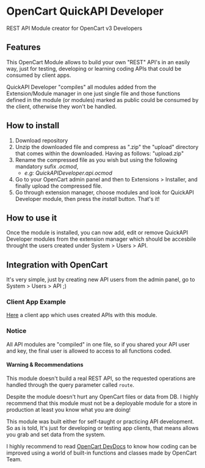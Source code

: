# OpenCart QuickAPI Developer
REST API Module creator for OpenCart v3 Developers

## Features
This OpenCart Module allows to build your own "REST" API's in an easily way, just for testing, developing or learning coding APIs that could be consumed by client apps.

QuickAPI Developer "compiles" all modules added from the Extension/Module manager in one just single file and those functions defined in the module (or modules) marked as public could be consumed by the client, otherwise they won't be handled.

## How to install
1. Download repository
2. Unzip the downloaded file and compress as ".zip" the "upload" directory that comes within the downloaded. Having as follows: "upload.zip"
3. Rename the compressed file as you wish but using the following mandatory sufix _.ocmod_,
    * _e.g: QuickAPIDeveloper.api.ocmod_
4. Go to your OpenCart admin panel and then to Extensions > Installer, and finally upload the compressed file.
5. Go through extension manager, choose modules and look for QuickAPI Developer module, then press the _install_ button. That's it!

## How to use it
Once the module is installed, you can now add, edit or remove QuickAPI Developer modules from the extension manager which should be accesbile throught the users created under System > Users > API.

## Integration with OpenCart
It's very simple, just by creating new API users from the admin panel, go to System > Users > API ;)

### Client App Example
[Here](https://github.com/PerezRE/OpenCart-Quickadmin) a client app which uses created APIs with this module.

### Notice
All API modules are "compiled" in one file, so if you shared your API user and key, the final user is allowed to access to all functions coded.

#### Warning & Recommendations
This module doesn't build a real REST API, so the requested operations are handled through the query parameter called ``route``.

Despite the module doesn't hurt any OpenCart files or data from DB. I highly recommend that this module must not be a deployable module for a store in production at least you know what you are doing!

This module was built either for self-taught or practicing API development. 
So as is told, It's just for developing or testing app clients, that means allows you grab and set data from the system.

I highly recommend to read [OpenCart DevDocs](http://docs.opencart.com/en-gb/developer/loading/) to know how coding can be improved using a world of built-in functions and classes made by OpenCart Team.